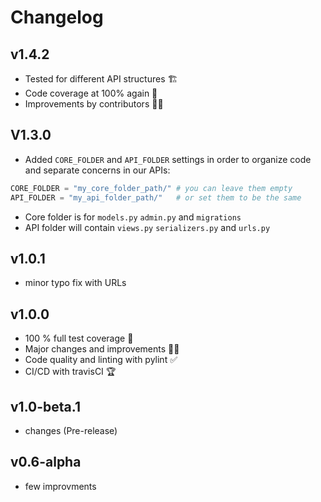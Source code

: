 # Changelog

## v1.4.2

- Tested for different API structures 🏗️
- Code coverage at 100% again 👀
- Improvements by contributors 👍🏻

## V1.3.0

- Added `CORE_FOLDER` and `API_FOLDER` settings in order to organize code and separate concerns in our APIs:

```py
CORE_FOLDER = "my_core_folder_path/" # you can leave them empty
API_FOLDER = "my_api_folder_path/"   # or set them to be the same
```

- Core folder is for `models.py` `admin.py` and `migrations`
- API folder will contain `views.py` `serializers.py` and `urls.py`

## v1.0.1

- minor typo fix with URLs

## v1.0.0

- 100 % full test coverage 🚀
- Major changes and improvements 👍🏻
- Code quality and linting with pylint ✅
- CI/CD with travisCI 🏆

## v1.0-beta.1

- changes (Pre-release)

## v0.6-alpha

- few improvments
